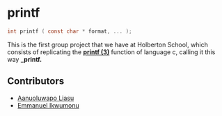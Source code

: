 # printf

```` c
int printf ( const char * format, ... );
````
This is the first group project that we have at Holberton School, which consists of replicating the **[printf (3)](http://man7.org/linux/man-pages/man3/printf.3.html)** function of language c, calling it this way **_printf.**


## Contributors
- [Aanuoluwapo Liasu](https://github.com/holabayor)
- [Emmanuel Ikwumonu](https://github.com/25Emmanuel)
